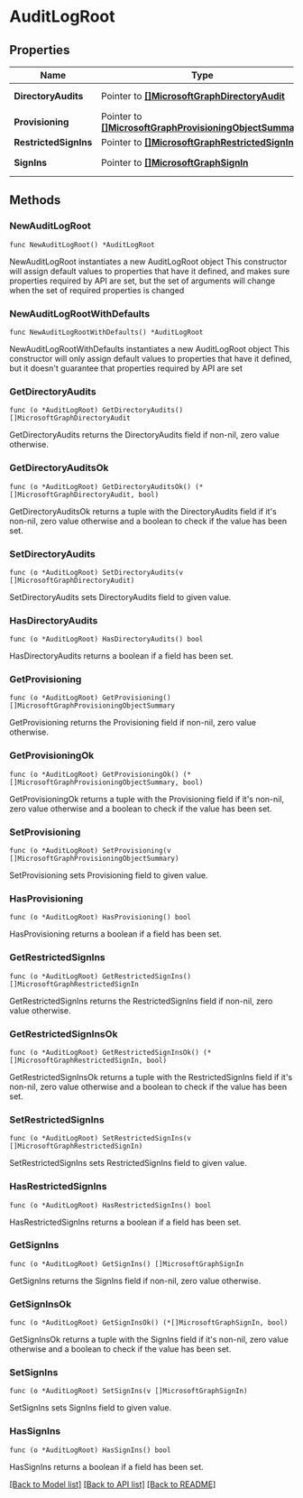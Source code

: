 # AuditLogRoot

## Properties

Name | Type | Description | Notes
------------ | ------------- | ------------- | -------------
**DirectoryAudits** | Pointer to [**[]MicrosoftGraphDirectoryAudit**](MicrosoftGraphDirectoryAudit.md) | Read-only. Nullable. | [optional] 
**Provisioning** | Pointer to [**[]MicrosoftGraphProvisioningObjectSummary**](MicrosoftGraphProvisioningObjectSummary.md) |  | [optional] 
**RestrictedSignIns** | Pointer to [**[]MicrosoftGraphRestrictedSignIn**](MicrosoftGraphRestrictedSignIn.md) |  | [optional] 
**SignIns** | Pointer to [**[]MicrosoftGraphSignIn**](MicrosoftGraphSignIn.md) | Read-only. Nullable. | [optional] 

## Methods

### NewAuditLogRoot

`func NewAuditLogRoot() *AuditLogRoot`

NewAuditLogRoot instantiates a new AuditLogRoot object
This constructor will assign default values to properties that have it defined,
and makes sure properties required by API are set, but the set of arguments
will change when the set of required properties is changed

### NewAuditLogRootWithDefaults

`func NewAuditLogRootWithDefaults() *AuditLogRoot`

NewAuditLogRootWithDefaults instantiates a new AuditLogRoot object
This constructor will only assign default values to properties that have it defined,
but it doesn't guarantee that properties required by API are set

### GetDirectoryAudits

`func (o *AuditLogRoot) GetDirectoryAudits() []MicrosoftGraphDirectoryAudit`

GetDirectoryAudits returns the DirectoryAudits field if non-nil, zero value otherwise.

### GetDirectoryAuditsOk

`func (o *AuditLogRoot) GetDirectoryAuditsOk() (*[]MicrosoftGraphDirectoryAudit, bool)`

GetDirectoryAuditsOk returns a tuple with the DirectoryAudits field if it's non-nil, zero value otherwise
and a boolean to check if the value has been set.

### SetDirectoryAudits

`func (o *AuditLogRoot) SetDirectoryAudits(v []MicrosoftGraphDirectoryAudit)`

SetDirectoryAudits sets DirectoryAudits field to given value.

### HasDirectoryAudits

`func (o *AuditLogRoot) HasDirectoryAudits() bool`

HasDirectoryAudits returns a boolean if a field has been set.

### GetProvisioning

`func (o *AuditLogRoot) GetProvisioning() []MicrosoftGraphProvisioningObjectSummary`

GetProvisioning returns the Provisioning field if non-nil, zero value otherwise.

### GetProvisioningOk

`func (o *AuditLogRoot) GetProvisioningOk() (*[]MicrosoftGraphProvisioningObjectSummary, bool)`

GetProvisioningOk returns a tuple with the Provisioning field if it's non-nil, zero value otherwise
and a boolean to check if the value has been set.

### SetProvisioning

`func (o *AuditLogRoot) SetProvisioning(v []MicrosoftGraphProvisioningObjectSummary)`

SetProvisioning sets Provisioning field to given value.

### HasProvisioning

`func (o *AuditLogRoot) HasProvisioning() bool`

HasProvisioning returns a boolean if a field has been set.

### GetRestrictedSignIns

`func (o *AuditLogRoot) GetRestrictedSignIns() []MicrosoftGraphRestrictedSignIn`

GetRestrictedSignIns returns the RestrictedSignIns field if non-nil, zero value otherwise.

### GetRestrictedSignInsOk

`func (o *AuditLogRoot) GetRestrictedSignInsOk() (*[]MicrosoftGraphRestrictedSignIn, bool)`

GetRestrictedSignInsOk returns a tuple with the RestrictedSignIns field if it's non-nil, zero value otherwise
and a boolean to check if the value has been set.

### SetRestrictedSignIns

`func (o *AuditLogRoot) SetRestrictedSignIns(v []MicrosoftGraphRestrictedSignIn)`

SetRestrictedSignIns sets RestrictedSignIns field to given value.

### HasRestrictedSignIns

`func (o *AuditLogRoot) HasRestrictedSignIns() bool`

HasRestrictedSignIns returns a boolean if a field has been set.

### GetSignIns

`func (o *AuditLogRoot) GetSignIns() []MicrosoftGraphSignIn`

GetSignIns returns the SignIns field if non-nil, zero value otherwise.

### GetSignInsOk

`func (o *AuditLogRoot) GetSignInsOk() (*[]MicrosoftGraphSignIn, bool)`

GetSignInsOk returns a tuple with the SignIns field if it's non-nil, zero value otherwise
and a boolean to check if the value has been set.

### SetSignIns

`func (o *AuditLogRoot) SetSignIns(v []MicrosoftGraphSignIn)`

SetSignIns sets SignIns field to given value.

### HasSignIns

`func (o *AuditLogRoot) HasSignIns() bool`

HasSignIns returns a boolean if a field has been set.


[[Back to Model list]](../README.md#documentation-for-models) [[Back to API list]](../README.md#documentation-for-api-endpoints) [[Back to README]](../README.md)



